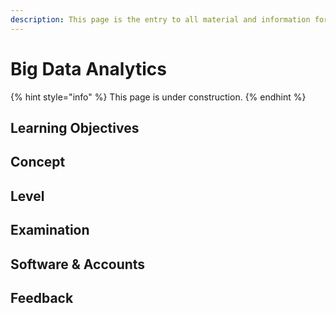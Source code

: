 ```yaml
---
description: This page is the entry to all material and information for the course.
---
```


# Big Data Analytics

{% hint style="info" %}
This page is under construction.
{% endhint %}

## Learning Objectives

## Concept

## Level

## Examination

## Software & Accounts

## Feedback

